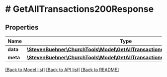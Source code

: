 # # GetAllTransactions200Response

## Properties

Name | Type | Description | Notes
------------ | ------------- | ------------- | -------------
**data** | [**\StevenBuehner\ChurchTools\Model\GetAllTransactions200ResponseDataInner[]**](GetAllTransactions200ResponseDataInner.md) |  | [optional]
**meta** | [**\StevenBuehner\ChurchTools\Model\GetAllTransactions200ResponseMeta**](GetAllTransactions200ResponseMeta.md) |  | [optional]

[[Back to Model list]](../../README.md#models) [[Back to API list]](../../README.md#endpoints) [[Back to README]](../../README.md)

